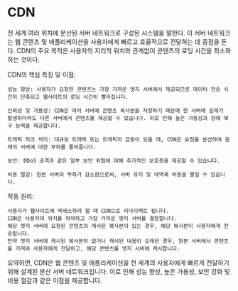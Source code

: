 # CDN
전 세계 여러 위치에 분산된 서버 네트워크로 구성된 시스템을 말한다. 이 서버 네트워크는 웹 콘텐츠 및 애플리케이션을 사용자에게 빠르고 효율적으로 전달하는 데 중점을 돈다. CDN의 주요 목적은 사용자의 지리적 위치와 관계없이 콘텐츠의 로딩 시간을 최소화하는 것이다.

CDN의 핵심 특징 및 이점:

    성능 향상: 사용자가 요청한 콘텐츠는 가장 가까운 엣지 서버에서 제공되므로 데이터 전송 시간이 단축되고 웹사이트의 로딩 시간이 빨라집니다.

    신뢰성 및 가용성: CDN은 여러 서버에 콘텐츠 복사본을 저장하기 때문에 한 서버에 문제가 발생하더라도 다른 서버에서 콘텐츠를 제공할 수 있습니다. 이로 인해 높은 가용성과 장애 복구 능력을 제공합니다.

    트래픽 피크 처리: 대규모 트래픽 또는 트래픽의 급증이 있을 때, CDN은 요청을 분산하여 원래의 서버에 대한 부하를 줄여줍니다.

    보안: DDoS 공격과 같은 일부 보안 위협에 대해 추가적인 보호층을 제공할 수 있습니다.

    비용 절감: 원본 서버의 부하가 감소함으로써, 서버 유지 및 대역폭 비용을 줄일 수 있습니다.

작동 원리:

    사용자가 웹사이트에 액세스하려 할 때 CDN으로 리다이렉트 됩니다.
    CDN은 사용자의 위치를 파악하고 가장 가까운 엣지 서버를 결정합니다.
    해당 엣지 서버에 요청된 콘텐츠의 캐시된 복사본이 있는 경우, 해당 복사본이 사용자에게 전송됩니다.
    만약 엣지 서버에 캐시된 복사본이 없거나 캐시된 내용이 오래된 경우, 원본 서버에서 콘텐츠를 가져와 사용자에게 전달하고, 해당 콘텐츠를 엣지 서버에 캐시합니다.

요약하면, CDN은 웹 콘텐츠 및 애플리케이션을 전 세계의 사용자에게 빠르게 전달하기 위해 설계된 분산 서버 네트워크입니다. 이로 인해 성능 향상, 높은 가용성, 보안 강화 및 비용 절감과 같은 이점을 제공합니다.
